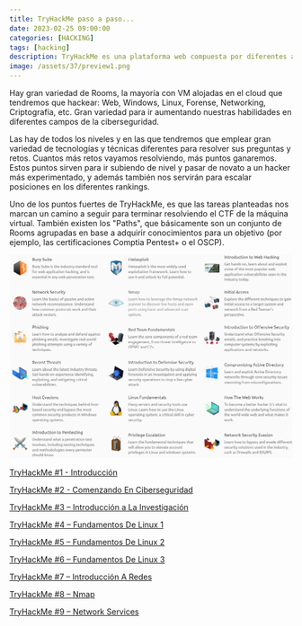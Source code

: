 ```yaml
---
title: TryHackMe paso a paso...
date: 2023-02-25 09:00:00 
categories: [HACKING]
tags: [hacking]
description: TryHackMe es una plataforma web compuesta por diferentes aulas virtuales (Rooms) con las que podremos entrenar nuestras habilidades resolviendo las tareas que en estas nos proponen.
image: /assets/37/preview1.png
--- 
```


Hay gran variedad de Rooms, la mayoría con VM alojadas en el cloud que tendremos que hackear: Web, Windows, Linux, Forense, Networking, Criptografía, etc. Gran variedad para ir aumentando nuestras habilidades en diferentes campos de la ciberseguridad.

Las hay de todos los niveles y en las que tendremos que emplear gran variedad de tecnologías y técnicas diferentes para resolver sus preguntas y retos. Cuantos más retos vayamos resolviendo, más puntos ganaremos. Estos puntos sirven para ir subiendo de nivel y pasar de novato a un hacker más experimentado, y además también nos servirán para escalar posiciones en los diferentes rankings.

Uno de los puntos fuertes de TryHackMe, es que las tareas planteadas nos marcan un camino a seguir para terminar resolviendo el CTF de la máquina virtual. También existen los "Paths", que básicamente son un conjunto de Rooms agrupadas en base a adquirir conocimientos para un objetivo (por ejemplo, las certificaciones Comptia Pentest+ o el OSCP).

![Imagen 01](/assets/37/037-01.png)
  
[TryHackMe #1 - Introducción](https://laprovittera.com/tryhackme-2-starting-out-in-cyber-sec-comenzando-en-ciberseguridad/)

[TryHackMe #2 - Comenzando En Ciberseguridad](https://laprovittera.com/tryhackme-2-starting-out-in-cyber-sec-comenzando-en-ciberseguridad/)

[TryHackMe #3 – Introducción a La Investigación](https://laprovittera.com/tryhackme-3-introductory-researching-introduccion-a-la-investigacion/)

[TryHackMe #4 – Fundamentos De Linux 1](https://laprovittera.com/tryhackme-4-fundamentos-de-linux-1-linux-fundamentals-part-1/)

[TryHackMe #5 – Fundamentos De Linux 2](https://laprovittera.com/tryhackme-5-fundamentos-de-linux-2-linux-fundamentals-part-2/)

[TryHackMe #6 – Fundamentos De Linux 3](https://laprovittera.com/tryhackme-6-fundamentos-de-linux-3-linux-fundamentals-part-3/)

[TryHackMe #7 – Introducción A Redes](https://laprovittera.com/tryhackme-7-introduccion-a-redes-introductory-networking/)

[TryHackMe #8 – Nmap](https://laprovittera.com/tryhackme-8-nmap/)

[TryHackMe #9 – Network Services](https://laprovittera.com/tryhackme-8-network-services/)
